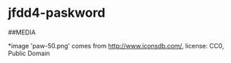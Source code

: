 # jfdd4-paskword

##MEDIA

*image 'paw-50.png' comes from http://www.iconsdb.com/, license: CC0, Public Domain
